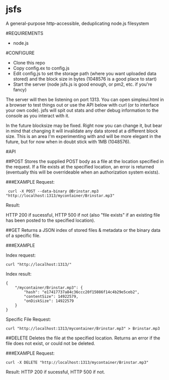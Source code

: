 jsfs
====

A general-purpose http-accessible, deduplicating node.js filesystem

#REQUIREMENTS

*  node.js

#CONFIGURE

*  Clone this repo
*  Copy config.ex to config.js
*  Edit config.js to set the storage path (where you want uploaded data stored) and the block size in bytes (1048576 is a good place to start)
*  Start the server (node jsfs.js is good enough, or pm2, etc. if you're fancy)

The server will then be listening on port 1313.  You can open simpleui.html in a browser to test things out or use the API below with curl (or to interface your own code).  jsfs will spit out stats and other debug information to the console as you interact with it.

In the future blocksize may be fixed.  Right now you can change it, but bear in mind that changing it will invalidate any data stored at a different block size.  This is an area I'm experimenting with and will be more elegant in the future, but for now when in doubt stick with 1MB (1048576).

#API
    
##POST
Stores the supplied POST body as a file at the location specified in the request.  If a file exists at the specified location, an error is returned (eventually this will be overrideable when an authorization system exists).

###EXAMPLE
Request:

     curl -X POST --data-binary @Brinstar.mp3 "http://localhost:1313/mycontainer/Brinstar.mp3"
     
Result:

HTTP 200 if sucessful, HTTP 500 if not (also "file exists" if an existing file has been posted to the specified location).

##GET
Returns a JSON index of stored files & metadata or the binary data of a specific file.

###EXAMPLE

Index request:

    curl "http://localhost:1313/"
    
Index result:

````
{
    "/mycontainer/Brinstar.mp3": {
        "hash": "e17417737a84c36ccc20f15086f14c4b29e5ceb2",
        "contentSize": 14922579,
        "onDiskSize": 14922579
    }
}
````
    
Specific File Request:

    curl "http://localhost:1313/mycontainer/Brinstar.mp3" > Brinstar.mp3
    
##DELETE
Deletes the file at the specified location.  Returns an error if the file does not exist, or could not be deleted.

###EXAMPLE
Request:

    curl -X DELETE "http://localhost:1313/mycontainer/Brinstar.mp3"
    
Result:
HTTP 200 if sucessful, HTTP 500 if not.
    
